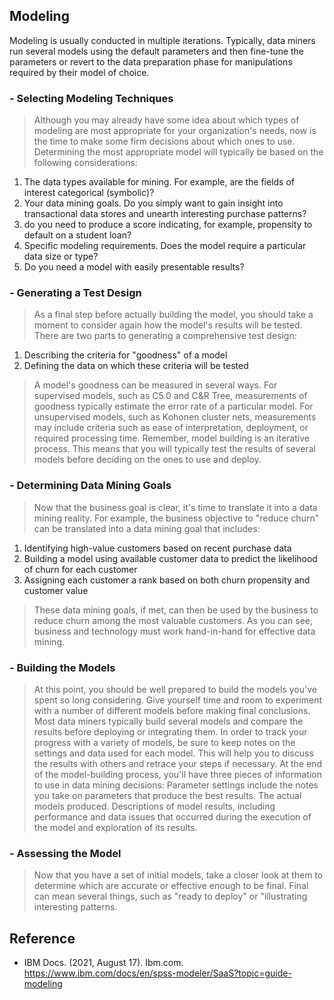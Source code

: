 ## Modeling
Modeling is usually conducted in multiple iterations. Typically, data miners run several models using the default parameters and then fine-tune the parameters or revert to the data preparation phase for manipulations required by their model of choice. 

### - Selecting Modeling Techniques ###

> Although you may already have some idea about which types of modeling are most appropriate for your organization's needs, now is the time to make some firm decisions about which ones to use. Determining the most appropriate model will typically be based on the following considerations:
1) The data types available for mining. For example, are the fields of interest categorical (symbolic)?
2) Your data mining goals. Do you simply want to gain insight into transactional data stores and unearth interesting purchase patterns?
3) do you need to produce a score indicating, for example, propensity to default on a student loan?
4) Specific modeling requirements. Does the model require a particular data size or type? 
5) Do you need a model with easily presentable results?


### - Generating a Test Design ###
> As a final step before actually building the model, you should take a moment to consider again how the model's results will be tested. There are two parts to generating a comprehensive test design:
1) Describing the criteria for "goodness" of a model
2) Defining the data on which these criteria will be tested
> A model's goodness can be measured in several ways. For supervised models, such as C5.0 and C&R Tree, measurements of goodness typically estimate the error rate of a particular model. For unsupervised models, such as Kohonen cluster nets, measurements may include criteria such as ease of interpretation, deployment, or required processing time.
> Remember, model building is an iterative process. This means that you will typically test the results of several models before deciding on the ones to use and deploy.

### - Determining Data Mining Goals ###
> Now that the business goal is clear, it's time to translate it into a data mining reality. For example, the business objective to "reduce churn" can be translated into a data mining goal that includes:
1) Identifying high-value customers based on recent purchase data
2) Building a model using available customer data to predict the likelihood of churn for each customer
3) Assigning each customer a rank based on both churn propensity and customer value
> These data mining goals, if met, can then be used by the business to reduce churn among the most valuable customers. As you can see, business and technology must work hand-in-hand for effective data mining. 

### - Building the Models ###
> At this point, you should be well prepared to build the models you've spent so long considering. Give yourself time and room to experiment with a number of different models before making final conclusions. Most data miners typically build several models and compare the results before deploying or integrating them.
> In order to track your progress with a variety of models, be sure to keep notes on the settings and data used for each model. This will help you to discuss the results with others and retrace your steps if necessary. At the end of the model-building process, you'll have three pieces of information to use in data mining decisions:
> Parameter settings include the notes you take on parameters that produce the best results.
The actual models produced.
Descriptions of model results, including performance and data issues that occurred during the execution of the model and exploration of its results.

### - Assessing the Model ###
> Now that you have a set of initial models, take a closer look at them to determine which are accurate or effective enough to be final. Final can mean several things, such as "ready to deploy" or "illustrating interesting patterns.

## Reference
 - IBM Docs. (2021, August 17). Ibm.com. https://www.ibm.com/docs/en/spss-modeler/SaaS?topic=guide-modeling
